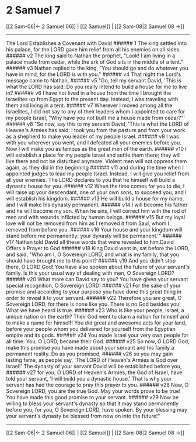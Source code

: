 # 2 Samuel 7

[[2 Sam-06|← 2 Samuel 06]] | [[2 Samuel]] | [[2 Sam-08|2 Samuel 08 →]]
***

The Lord Establishes a Covenant with David ###### 1 The king settled into his palace, for the LORD gave him relief from all his enemies on all sides. ###### v2 The king said to Nathan the prophet, "Look! I am living in a palace made from cedar, while the ark of God sits in the middle of a tent." ###### v3 Nathan replied to the king, "You should go and do whatever you have in mind, for the LORD is with you." ###### v4 That night the Lord's message came to Nathan, ###### v5 "Go, tell my servant David, 'This is what the LORD has said: Do you really intend to build a house for me to live in? ###### v6 I have not lived in a house from the time I brought the Israelites up from Egypt to the present day. Instead, I was traveling with them and living in a tent. ###### v7 Wherever I moved among all the Israelites, I did not say to any of their leaders whom I appointed to care for my people Israel, "Why have you not built me a house made from cedar?"' ###### v8 "So now, say this to my servant David, 'This is what the LORD of Heaven's Armies has said: I took you from the pasture and from your work as a shepherd to make you leader of my people Israel. ###### v9 I was with you wherever you went, and I defeated all your enemies before you. Now I will make you as famous as the great men of the earth. ###### v10 I will establish a place for my people Israel and settle them there; they will live there and not be disturbed anymore. Violent men will not oppress them again, as they did in the beginning ###### v11 and during the time when I appointed judges to lead my people Israel. Instead, I will give you relief from all your enemies. The LORD declares to you that he himself will build a dynastic house for you. ###### v12 When the time comes for you to die, I will raise up your descendant, one of your own sons, to succeed you, and I will establish his kingdom. ###### v13 He will build a house for my name, and I will make his dynasty permanent. ###### v14 I will become his father and he will become my son. When he sins, I will correct him with the rod of men and with wounds inflicted by human beings. ###### v15 But my loyal love will not be removed from him as I removed it from Saul, whom I removed from before you. ###### v16 Your house and your kingdom will stand before me permanently; your dynasty will be permanent.'" ###### v17 Nathan told David all these words that were revealed to him.David Offers a Prayer to God ###### v18 King David went in, sat before the LORD, and said, "Who am I, O Sovereign LORD, and what is my family, that you should have brought me to this point? ###### v19 And you didn't stop there, O LORD God! You have also spoken about the future of your servant's family. Is this your usual way of dealing with men, O Sovereign LORD? ###### v20 What more can David say to you? You have given your servant special recognition, O Sovereign LORD! ###### v21 For the sake of your promise and according to your purpose you have done this great thing in order to reveal it to your servant. ###### v22 Therefore you are great, O Sovereign LORD, for there is none like you. There is no God besides you! What we have heard is true. ###### v23 Who is like your people, Israel, a unique nation on the earth? Their God went to claim a nation for himself and to make a name for himself! You did great and awesome acts for your land, before your people whom you delivered for yourself from the Egyptian empire and its gods. ###### v24 You made Israel your very own people for all time. You, O LORD, became their God. ###### v25 So now, O LORD God, make this promise you have made about your servant and his family a permanent reality. Do as you promised, ###### v26 so you may gain lasting fame, as people say, 'The LORD of Heaven's Armies is God over Israel!' The dynasty of your servant David will be established before you, ###### v27 for you, O LORD of Heaven's Armies, the God of Israel, have told your servant, 'I will build you a dynastic house.' That is why your servant has had the courage to pray this prayer to you. ###### v28 Now, O Sovereign LORD, you are the true God. May your words prove to be true! You have made this good promise to your servant. ###### v29 Now be willing to bless your servant's dynasty so that it may stand permanently before you, for you, O Sovereign LORD, have spoken. By your blessing may your servant's dynasty be blessed from now on into the future!"

***
[[2 Sam-06|← 2 Samuel 06]] | [[2 Samuel]] | [[2 Sam-08|2 Samuel 08 →]]
